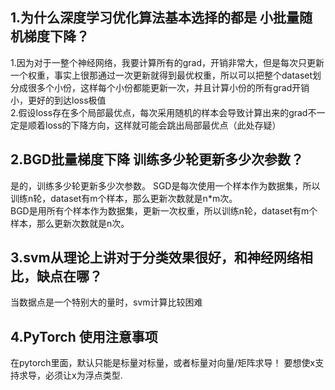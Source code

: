 ## 1.为什么深度学习优化算法基本选择的都是 小批量随机梯度下降？
1.因为对于一整个神经网络，我要计算所有的grad，开销非常大，但是每次只更新一个权重，事实上很那通过一次更新就得到最优权重，所以可以把整个dataset划分成很多个小份，这样每个小份都能更新一次，并且计算小份的所有grad开销小，更好的到达loss极值    
2.假设loss存在多个局部最优点，每次采用随机的样本会导致计算出来的grad不一定是顺着loss的下降方向，这样就可能会跳出局部最优点（此处存疑）


## 2.BGD批量梯度下降 训练多少轮更新多少次参数？
是的，训练多少轮更新多少次参数。
SGD是每次使用一个样本作为数据集，所以训练n轮，dataset有m个样本，那么更新次数就是n*m次。  
BGD是用所有个样本作为数据集，更新一次权重，所以训练n轮，dataset有m个样本，那么更新次数就是n次。

## 3.svm从理论上讲对于分类效果很好，和神经网络相比，缺点在哪？
当数据点是一个特别大的量时，svm计算比较困难

## 4.PyTorch 使用注意事项
在pytorch里面，默认只能是标量对标量，或者标量对向量/矩阵求导！
要想使x支持求导，必须让x为浮点类型.